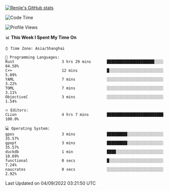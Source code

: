 [![Renjie's GitHub stats](https://github-readme-stats.vercel.app/api?username=liurenjie1024&show_icons=true&theme=chartreuse-dark)](https://github.com/anuraghazra/github-readme-stats)

<!--START_SECTION:waka-->
![Code Time](http://img.shields.io/badge/Code%20Time-136%20hrs%2057%20mins-blue)

![Profile Views](http://img.shields.io/badge/Profile%20Views-15-blue)

📊 **This Week I Spent My Time On** 

```text
⌚︎ Time Zone: Asia/Shanghai

💬 Programming Languages: 
Rust                     3 hrs 29 mins       █████████████████████░░░░   84.58% 
C++                      12 mins             █░░░░░░░░░░░░░░░░░░░░░░░░   5.09% 
YAML                     7 mins              ░░░░░░░░░░░░░░░░░░░░░░░░░   3.22% 
TOML                     7 mins              ░░░░░░░░░░░░░░░░░░░░░░░░░   3.11% 
ObjectiveC               3 mins              ░░░░░░░░░░░░░░░░░░░░░░░░░   1.54%

🔥 Editors: 
CLion                    4 hrs 7 mins        █████████████████████████   100.0%

💻 Operating System: 
gpos                     3 mins              █████████░░░░░░░░░░░░░░░░   35.57% 
gpopt                    3 mins              █████████░░░░░░░░░░░░░░░░   35.57% 
duckdb                   1 min               ████░░░░░░░░░░░░░░░░░░░░░   18.69% 
functional               0 secs              █░░░░░░░░░░░░░░░░░░░░░░░░   7.24% 
naucrates                0 secs              ░░░░░░░░░░░░░░░░░░░░░░░░░   2.92%

```


 Last Updated on 04/09/2022 03:21:50 UTC
<!--END_SECTION:waka-->


